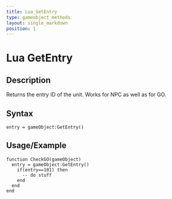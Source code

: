 ```yaml
---
title: Lua_GetEntry
type: gameobject_methods
layout: single_markdown
position: 1
---
```


# Lua GetEntry

## Description

Returns the entry ID of the unit. Works for NPC as well as for GO.        

## Syntax

```
entry = gameObject:GetEntry()
```

## Usage/Example

```
function CheckGO(gameObject)
  entry = gameObject:GetEntry()
    if(entry==101) then
      -- do stuff
    end
  end
end
```
